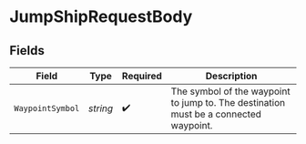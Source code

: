 # JumpShipRequestBody


## Fields

| Field                                                                                | Type                                                                                 | Required                                                                             | Description                                                                          |
| ------------------------------------------------------------------------------------ | ------------------------------------------------------------------------------------ | ------------------------------------------------------------------------------------ | ------------------------------------------------------------------------------------ |
| `WaypointSymbol`                                                                     | *string*                                                                             | :heavy_check_mark:                                                                   | The symbol of the waypoint to jump to. The destination must be a connected waypoint. |
